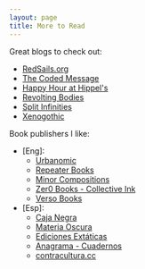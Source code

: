 ```yaml
---
layout: page
title: More to Read
---
```


Great blogs to check out: 
- [RedSails.org](https://redsails.org/)
- [The Coded Message](https://www.thecodedmessage.com/)
- [Happy Hour at Hippel's](https://happyhourathippels.wordpress.com)
- [Revolting Bodies](https://revoltingbodies.com)
- [Split Infinities](https://splitinfinities.substack.com/)
- [Xenogothic](https://xenogothic.com/)


Book publishers I like: 
- [Eng]:
    - [Urbanomic](https://www.urbanomic.com/)
    - [Repeater Books](https://repeaterbooks.com/books/)
    - [Minor Compositions](https://www.minorcompositions.info/)
    - [Zer0 Books - Collective Ink](https://www.collectiveinkbooks.com/zer0-books/)
    - [Verso Books](https://www.versobooks.com/)
- [Esp]:
    - [Caja Negra](https://cajanegraeditora.com.ar/)
    - [Materia Oscura](https://materiaoscuraeditorial.com/)
    - [Ediciones Extáticas](https://edicionesextaticas.noblogs.org/)
    - [Anagrama - Cuadernos](https://www.anagrama-ed.es/coleccion/nuevos-cuadernos-anagrama)
    - [contracultura.cc](https://contracultura.cc/marx-xxi/)

